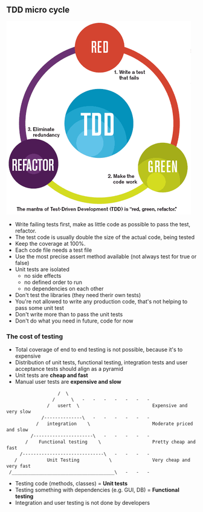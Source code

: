 ## TDD micro cycle

![cycle](./tdd.gif)

- Write failing tests first, make as little code as possible to pass the test, refactor.
- The test code is usually double the size of the actual code, being tested
- Keep the coverage at 100%. 
- Each code file needs a test file
- Use the most precise assert method available (not always test for true or false)
- Unit tests are isolated 
  - no side effects
  - no defined order to run
  - no dependencies on each other
- Don't test the libraries (they need therir own tests)
- You're not allowed to write any production code, that's not helping to pass some unit test
- Don't write more than to pass the unit tests
- Don't do what you need in future, code for now

### The cost of testing
- Total coverage of end to end testing is not possible, because it's to expensive
- Distribution of unit tests, functional testing, integration tests and user acceptance tests should align as a pyramid
- Unit tests are **cheap and fast**
- Manual user tests are **expensive and slow**
```
                   /  \
                 /      \   -   -   -   -   -   -   -
               /   usert  \                           Expensive and very slow
             /--------------\   -   -   -   -   -   -
           /   integration    \                       Moderate priced and slow
         /----------------------\   -   -   -   -   - 
       /    Functional testing    \                   Pretty cheap and fast
     /------------------------------\   -   -   -   -  
   /           Unit Testing           \               Very cheap and very fast
 /______________________________________\   -   -   -
```
- Testing code (methods, classes) = **Unit tests**
- Testing something with dependencies (e.g. GUI, DB) = **Functional testing**
- Integration and user testing is not done by developers
